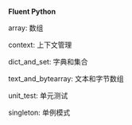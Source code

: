 **Fluent Python**

array: 数组

context: 上下文管理

dict_and_set: 字典和集合

text_and_bytearray: 文本和字节数组

unit_test: 单元测试

singleton: 单例模式